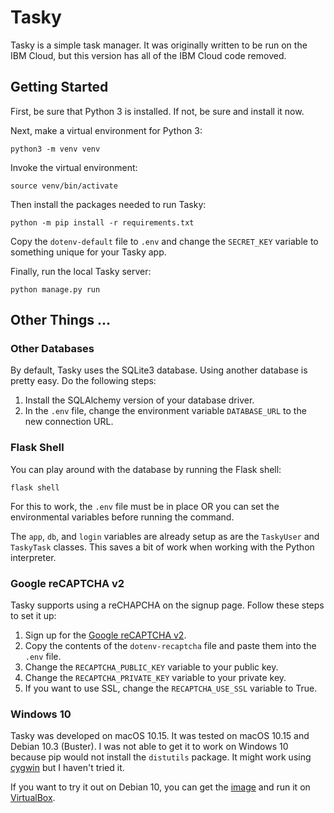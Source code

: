 # Tasky
Tasky is a simple task manager. It was originally written to be run on the IBM Cloud, but this version has all of the IBM Cloud code removed.

## Getting Started
First, be sure that Python 3 is installed. If not, be sure and install it now.

Next, make a virtual environment for Python 3:

```shell script
python3 -m venv venv
```

Invoke the virtual environment:

```shell script
source venv/bin/activate
```

Then install the packages needed to run Tasky:

```shell script
python -m pip install -r requirements.txt
```

Copy the `dotenv-default` file to `.env` and change the `SECRET_KEY` variable to something unique for your Tasky app.

Finally, run the local Tasky server:

```shell script
python manage.py run
```

## Other Things ...
### Other Databases
By default, Tasky uses the SQLite3 database. Using another database is pretty easy. Do the following steps:

1. Install the SQLAlchemy version of your database driver.
2. In the `.env` file, change the environment variable `DATABASE_URL` to the new connection URL.

### Flask Shell
You can play around with the database by running the Flask shell:

```shell script
flask shell
```

For this to work, the `.env` file must be in place OR you can set the environmental variables before running the command.

The `app`, `db`, and `login` variables are already setup as are the `TaskyUser` and `TaskyTask` classes. This saves a bit of work when working with the Python interpreter.

### Google reCAPTCHA v2
Tasky supports using a reCHAPCHA on the signup page. Follow these steps to set it up:

1. Sign up for the [Google reCAPTCHA v2](http://www.google.com/recaptcha/admin).
2. Copy the contents of the `dotenv-recaptcha` file and paste them into the `.env` file.
3. Change the `RECAPTCHA_PUBLIC_KEY` variable to your public key.
4. Change the `RECAPTCHA_PRIVATE_KEY` variable to your private key.
5. If you want to use SSL, change the `RECAPTCHA_USE_SSL` variable to True.

### Windows 10
Tasky was developed on macOS 10.15. It was tested on macOS 10.15 and Debian 10.3 (Buster). I was not able to get it to work on Windows 10 because pip would not install the `distutils` package. It might work using [cygwin](https://www.cygwin.com/) but I haven't tried it.

If you want to try it out on Debian 10, you can get the [image](https://www.osboxes.org/debian/) and run it on [VirtualBox](https://www.virtualbox.org/).
